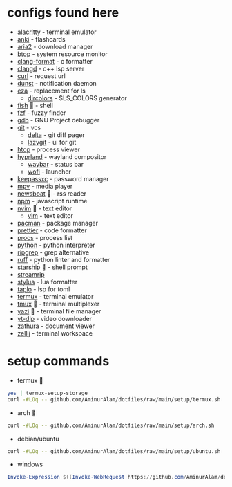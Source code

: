 # configs found here

- [alacritty](https://alacritty.org/) - terminal emulator
- [anki](https://apps.ankiweb.net/) - flashcards
- [aria2](https://aria2.github.io/) - download manager
- [btop](https://github.com/aristocratos/btop) - system resource monitor
- [clang-format](https://clang.llvm.org/docs/ClangFormat.html) - c formatter
- [clangd](https://clang.llvm.org/) - c++ lsp server
- [curl](https://curl.se/) - request url
- [dunst](https://dunst-project.org/) - notification daemon
- [eza](https://github.com/eza-community/eza) - replacement for ls
  - [dircolors](https://www.gnu.org/software/coreutils/dircolors) - $LS_COLORS generator
- [fish](https://fishshell.com/) :star2: - shell
- [fzf](https://junegunn.github.io/fzf/) - fuzzy finder
- [gdb](https://www.gnu.org/software/gdb/) - GNU Project debugger
- [git](https://git-scm.com/) - vcs
  - [delta](https://dandavison.github.io/delta/) - git diff pager
  - [lazygit](https://github.com/jesseduffield/lazygit) - ui for git
- [htop](https://htop.dev/) - process viewer
- [hyprland](https://hyprland.org/) - wayland compositor
  - [waybar](https://github.com/Alexays/Waybar) - status bar
  - [wofi](https://hg.sr.ht/~scoopta/wofi) - launcher
- [keepassxc](https://keepassxc.org/) - password manager
- [mpv](https://mpv.io) - media player
- [newsboat](https://newsboat.org/) :star2: - rss reader
- [npm](https://npmjs.com/) - javascript runtime
- [nvim](https://neovim.io/) :star2: - text editor
  - [vim](https://www.vim.org) - text editor
- [pacman](https://archlinux.org/pacman/) - package manager
- [prettier](https://prettier.io/) - code formatter
- [procs](https://github.com/dalance/procs) - process list
- [python](https://python.org/) - python interpreter
- [ripgrep](https://github.com/BurntSushi/ripgrep) - grep alternative
- [ruff](https://docs.astral.sh/ruff/) - python linter and formatter
- [starship](https://starship.rs/) :star2: - shell prompt
- [streamrip](https://github.com/nathom/streamrip)
- [stylua](https://github.com/JohnnyMorganz/StyLua) - lua formatter
- [taplo](https://taplo.tamasfe.dev/) - lsp for toml
- [termux](https://termux.dev/) - terminal emulator
- [tmux](https://tmux.github.io/) :star2: - terminal multiplexer
- [yazi](https://yazi-rs.github.io/) :star2: - terminal file manager
- [yt-dlp](https://github.com/yt-dlp/yt-dlp) - video downloader
- [zathura](https://pwmt.org/projects/zathura/) - document viewer
- [zellij](https://zellij.dev/) - terminal workspace

# setup commands

- termux :star2:

```sh
yes | termux-setup-storage
curl -#LOq -- github.com/AminurAlam/dotfiles/raw/main/setup/termux.sh
```

- arch :star2:

```sh
curl -#LOq -- github.com/AminurAlam/dotfiles/raw/main/setup/arch.sh
```

- debian/ubuntu

```sh
curl -#LOq -- github.com/AminurAlam/dotfiles/raw/main/setup/ubuntu.sh
```

- windows

```ps1
Invoke-Expression $((Invoke-WebRequest https://github.com/AminurAlam/dotfiles/raw/main/setup/windows.ps1).Content)
```
